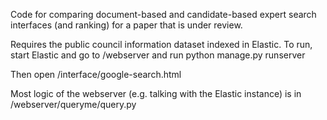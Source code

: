 Code for comparing document-based and candidate-based expert search interfaces (and ranking) for a paper that is under review.

Requires the public council information dataset indexed in Elastic. To run, start Elastic and go to /webserver and run 
	python manage.py runserver
	
Then open /interface/google-search.html

Most logic of the webserver (e.g. talking with the Elastic instance) is in /webserver/queryme/query.py
